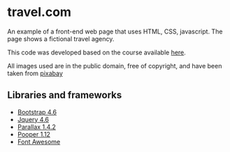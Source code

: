 # travel.com

An example of a front-end web page that uses HTML, CSS, javascript. The page shows a fictional travel agency.

This code was developed based on the course available [here](https://youtu.be/SmQMZ36hJJY).

All images used are in the public domain, free of copyright, and have been taken from [pixabay](https://pixabay.com/)

## Libraries and frameworks

- [Bootstrap 4.6](https://getbootstrap.com/)
- [Jquery 4.6](https://getbootstrap.com/)
- [Parallax 1.4.2](https://pixelcog.github.io/parallax.js/)
- [Pooper 1.12](https://popper.js.org/)
- [Font Awesome](https://fontawesome.com/)
